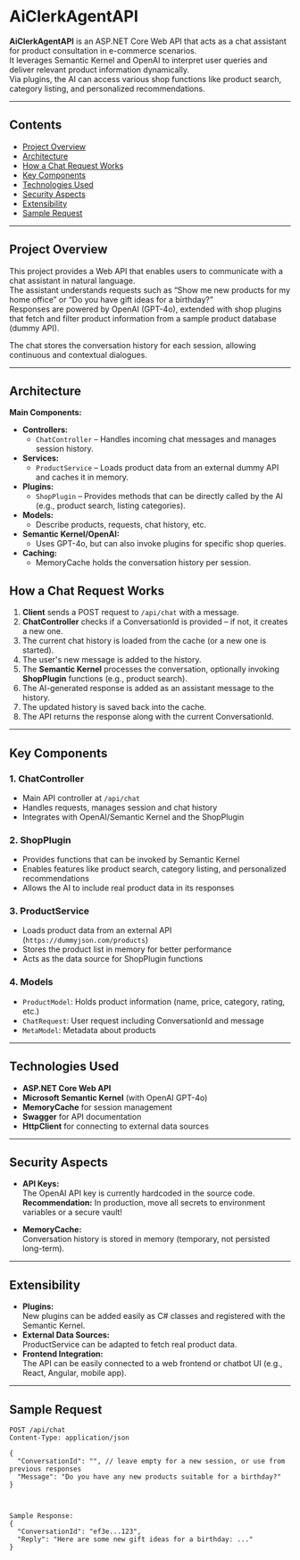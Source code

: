 # AiClerkAgentAPI

**AiClerkAgentAPI** is an ASP.NET Core Web API that acts as a chat assistant for product consultation in e-commerce scenarios.  
It leverages Semantic Kernel and OpenAI to interpret user queries and deliver relevant product information dynamically.  
Via plugins, the AI can access various shop functions like product search, category listing, and personalized recommendations.

---

## **Contents**

- [Project Overview](#project-overview)
- [Architecture](#architecture)
- [How a Chat Request Works](#how-a-chat-request-works)
- [Key Components](#key-components)
- [Technologies Used](#technologies-used)
- [Security Aspects](#security-aspects)
- [Extensibility](#extensibility)
- [Sample Request](#sample-request)

---

## Project Overview

This project provides a Web API that enables users to communicate with a chat assistant in natural language.  
The assistant understands requests such as “Show me new products for my home office” or “Do you have gift ideas for a birthday?”  
Responses are powered by OpenAI (GPT-4o), extended with shop plugins that fetch and filter product information from a sample product database (dummy API).

The chat stores the conversation history for each session, allowing continuous and contextual dialogues.

---

## Architecture

**Main Components:**

- **Controllers:**  
  - `ChatController` – Handles incoming chat messages and manages session history.
- **Services:**  
  - `ProductService` – Loads product data from an external dummy API and caches it in memory.
- **Plugins:**  
  - `ShopPlugin` – Provides methods that can be directly called by the AI (e.g., product search, listing categories).
- **Models:**  
  - Describe products, requests, chat history, etc.
- **Semantic Kernel/OpenAI:**  
  - Uses GPT-4o, but can also invoke plugins for specific shop queries.
- **Caching:**  
  - MemoryCache holds the conversation history per session.



 ## How a Chat Request Works

1. **Client** sends a POST request to `/api/chat` with a message.
2. **ChatController** checks if a ConversationId is provided – if not, it creates a new one.
3. The current chat history is loaded from the cache (or a new one is started).
4. The user's new message is added to the history.
5. The **Semantic Kernel** processes the conversation, optionally invoking **ShopPlugin** functions (e.g., product search).
6. The AI-generated response is added as an assistant message to the history.
7. The updated history is saved back into the cache.
8. The API returns the response along with the current ConversationId.

---

## Key Components

### 1. **ChatController**
- Main API controller at `/api/chat`
- Handles requests, manages session and chat history
- Integrates with OpenAI/Semantic Kernel and the ShopPlugin

### 2. **ShopPlugin**
- Provides functions that can be invoked by Semantic Kernel
- Enables features like product search, category listing, and personalized recommendations
- Allows the AI to include real product data in its responses

### 3. **ProductService**
- Loads product data from an external API (`https://dummyjson.com/products`)
- Stores the product list in memory for better performance
- Acts as the data source for ShopPlugin functions

### 4. **Models**
- `ProductModel`: Holds product information (name, price, category, rating, etc.)
- `ChatRequest`: User request including ConversationId and message
- `MetaModel`: Metadata about products

---

## Technologies Used

- **ASP.NET Core Web API**  
- **Microsoft Semantic Kernel** (with OpenAI GPT-4o)
- **MemoryCache** for session management
- **Swagger** for API documentation
- **HttpClient** for connecting to external data sources

---

## Security Aspects

- **API Keys:**  
  The OpenAI API key is currently hardcoded in the source code.  
  **Recommendation:** In production, move all secrets to environment variables or a secure vault!

- **MemoryCache:**  
  Conversation history is stored in memory (temporary, not persisted long-term).

---

## Extensibility

- **Plugins:**  
  New plugins can be added easily as C# classes and registered with the Semantic Kernel.
- **External Data Sources:**  
  ProductService can be adapted to fetch real product data.
- **Frontend Integration:**  
  The API can be easily connected to a web frontend or chatbot UI (e.g., React, Angular, mobile app).

---

## Sample Request

```http
POST /api/chat
Content-Type: application/json

{
  "ConversationId": "", // leave empty for a new session, or use from previous responses
  "Message": "Do you have any new products suitable for a birthday?"
}



Sample Response:
{
  "ConversationId": "ef3e...123", 
  "Reply": "Here are some new gift ideas for a birthday: ..."
}
